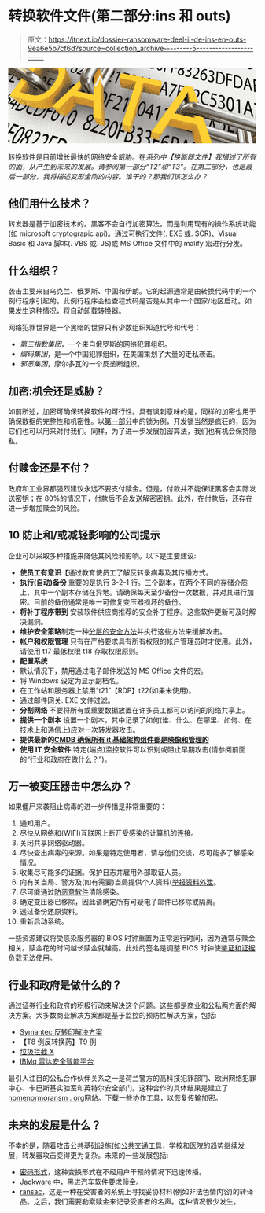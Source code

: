 # 转换软件文件(第二部分:ins 和 outs)

> 原文：<https://itnext.io/dossier-ransomware-deel-ii-de-ins-en-outs-9ea6e5b7cf6d?source=collection_archive---------5----------------------->

![](img/1d308b4e739fc5e5e18422de2a07e1cc.png)

转换软件是目前增长最快的网络安全威胁。在*系列中【换能器文件】我描述了所有的面，从产生到未来的发展。请参阅第一部分“T2”和“T3”。在第二部分，也是最后一部分，我将描述变形金刚的内容。谁干的？那我们该怎么办？*

## 他们用什么技术？

转发器是基于加密技术的。黑客不会自行加密算法，而是利用现有的操作系统功能(如 microsoft cryptograpic api)。通过可执行文件(. EXE 或. SCR)、Visual Basic 和 Java 脚本(. VBS 或. JS)或 MS Office 文件中的 malify 宏进行分发。

## 什么组织？

袭击主要来自乌克兰、俄罗斯、中国和伊朗。它的起源通常是由转换代码中的一个例行程序引起的。此例行程序会检查程式码是否是从其中一个国家/地区启动。如果发生这种情况，将自动卸载转换器。

网络犯罪世界是一个黑暗的世界只有少数组织知道代号和代号：

*   *第三指数集团*，一个来自俄罗斯的网络犯罪组织。
*   *编码集团*，是一个中国犯罪组织，在美国策划了大量的走私袭击。
*   *邪恶集团*，摩尔多瓦的一个反垄断组织。

## 加密:机会还是威胁？

如前所述，加密可确保转换软件的可行性。具有讽刺意味的是，同样的加密也用于确保数据的完整性和机密性。以[第一部分](https://www.linkit.nl/knowledge-base/239/Dossier_Ransomware_Deel_I_Een_introductie)中的锁为例，开发锁当然是疯狂的，因为它们也可以用来对付我们。同样，为了进一步发展加密算法，我们也有机会保持隐私。

## 付赎金还是不付？

政府和工业界都强烈建议永远不要支付赎金。但是，付款并不能保证黑客会实际发送密钥；在 80%的情况下，付款后不会发送解密密钥。此外，在付款后，还存在进一步增加赎金的风险。

## 10 防止和/或减轻影响的公司提示

企业可以采取多种措施来降低其风险和影响。以下是主要建议:

*   **使员工有意识**【通过教育使员工了解反转录病毒及其传播方式。
*   **执行(自动)备份** 重要的是执行 3-2-1 行。三个副本，在两个不同的存储介质上，其中一个副本存储在异地。请确保每天至少备份一次数据，并对其进行加密。目前的备份通常是唯一可修复变压器损坏的备份。
*   **将补丁程序带到** 安装软件供应商推荐的安全补丁程序。这些软件更新可及时解决漏洞。
*   **维护安全策略**制定一种[分层的安全方法](https://www.linkit.nl/knowledge-base/203/IT_security_volgens_de_gelaagdheid_van_een_ui)并执行这些方法来缓解攻击。
*   **帐户和权限管理** 只有在严格要求具有所有权限的帐户管理员时才使用。此外，请使用 t17 最低权限 t18 存取权限原则。
*   **配置系统**
*   默认情况下，禁用通过电子邮件发送的 MS Office 文件的宏。
*   将 Windows 设定为显示副档名。
*   在工作站和服务器上禁用“t21”【RDP】t22(如果未使用)。
*   通过邮件网关. EXE 文件过滤。
*   **分割网络** 不要将所有或重要数据放置在许多员工都可以访问的网络共享上。
*   **提供一个剧本** 设置一个剧本，其中记录了如何(谁、什么、在哪里、如何、在技术上和通信上)应对一次转发器攻击。
*   **提供最新的**[**CMDB** **确保所有 it 基础架构组件都是映像和管理的**](https://en.wikipedia.org/wiki/Configuration_management_database)
*   **使用 IT 安全软件** 特定(端点)监控软件可以识别或阻止早期攻击(请参阅前面的“行业和政府在做什么？”)。

## 万一被变压器击中怎么办？

如果僵尸来袭阻止病毒的进一步传播是非常重要的：

1.  通知用户。
2.  尽快从网络和(WIFI)互联网上断开受感染的计算机的连接。
3.  关闭共享网络驱动器。
4.  尽快查出病毒的来源。如果是特定使用者，请与他们交谈，尽可能多了解感染情况。
5.  收集尽可能多的证据。保护日志并雇用外部取证人员。
6.  向有关当局、警方及(如有需要)当局提供个人资料([举报资料外泄](https://autoriteitpersoonsgegevens.nl/nl/onderwerpen/beveiliging/meldplicht-datalekken)。
7.  尽可能通过[防恶意软件](http://www.antimalwaresoftware.nl/)清除感染。
8.  确定变压器已移除，因此请确定所有可疑电子邮件已移除或隔离。
9.  透过备份还原资料。
10.  重新启动系统。

一些资源建议将受感染服务器的 BIOS 时钟重置为正常运行时间，因为通常与赎金相关。赎金花的时间越长赎金就越高。此处的签名是调整 BIOS 时钟使[鉴证和证据负载无法使用。](https://www.linkit.nl/knowledge-base/131/De_uitdagingen_van_digitaal_forensisch_onderzoek)

## 行业和政府是做什么的？

通过证券行业和政府的积极行动来解决这个问题。这些都是商业和公私两方面的解决方案。大多数商业解决方案都是基于监控的预防性解决方案，包括:

*   [Symantec 反转印解决方案](https://support.symantec.com/en_US/article.HOWTO124710.html)
*   【T8 例反转换药】T9 例
*   [垃圾拦截 X](https://www.sophos.com/en-us/products/intercept-x.aspx)
*   [IBMq 雷达安全智能平台](http://www-03.ibm.com/software/products/nl/qradar)

最引人注目的公私合作伙伴关系之一是荷兰警方的高科技犯罪部门、欧洲网络犯罪中心、卡巴斯基实验室和英特尔安全部门。这种合作的具体结果是建立了[nomenormoransm . org](https://www.nomoreransom.org/)网站。下载一些协作工具，以恢复传输加密。

## 未来的发展是什么？

不幸的是，随着攻击公共基础设施(如[公共交通工具](http://arstechnica.com/security/2016/11/san-francisco-muni-hit-by-black-friday-ransomware-attack/)，学校和医院的趋势继续发展，转发器攻击变得更为复杂。未来的一些发展包括:

*   [密码形式](https://threatpost.com/meet-the-cryptoworm-the-future-of-ransomware/117330/)，这种变换形式在不经用户干预的情况下迅速传播。
*   [Jackware](http://www.welivesecurity.com/2016/07/20/jackware-connected-cars-meet-ransomware/) 中，黑进汽车软件要求赎金。
*   [ransac](http://www.scmagazineuk.com/new-ransomware-variant-extorts-your-reputation-rather-than-money/article/572988/)，这是一种在受害者的系统上寻找妥协材料(例如非法色情内容)的转译品。之后，我们需要勒索赎金来记录受害者的名声。这种情况很少发生。